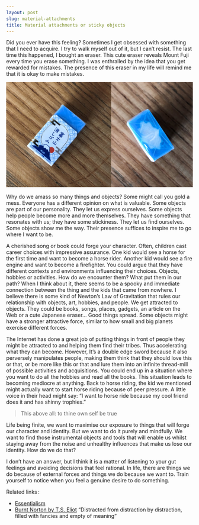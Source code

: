 ```yaml
---
layout: post
slug: material-attachments
title: Material attachments or sticky objects
---
```


Did you ever have this feeling?
Sometimes I get obsessed with something that I need to acquire.
I try to walk myself out of it, but I can’t resist.
The last time this happened, I bought an eraser.
This cute eraser reveals Mount Fuji every time you erase something.
I was enthralled by the idea that you get rewarded for mistakes.
The presence of this eraser in my life will remind me that it is okay to make mistakes.

![A blue and white eraser that will get the shape of Mount Fuji the more you erase things](/images/fuji-san-eraser.jpg)

Why do we amass so many things and objects?
Some might call you gold a mess.
Everyone has a different opinion on what is valuable.
Some objects are part of our personality.
They let us express ourselves.
Some objects help people become more and more themselves.
They have something that resonates with us; they have some stickiness.
They let us find ourselves.
Some objects show me the way.
Their presence suffices to inspire me to go where I want to be.

A cherished song or book could forge your character.
Often, children cast career choices with impressive assurance.
One kid would see a horse for the first time and want to become a horse rider.
Another kid would see a fire engine and want to become a firefighter.
You could argue that they have different contexts and environments influencing their choices.
Objects, hobbies or activities.
How do we encounter them?
What put them in our path?
When I think about it, there seems to be a spooky and immediate connection between the thing and the kids that came from nowhere.
I believe there is some kind of Newton’s Law of Gravitation that rules our relationship with objects, art, hobbies, and people.
We get attracted to objects.
They could be books, songs, places, gadgets, an article on the Web or a cute Japanese eraser…
Good things spread.
Some objects might have a stronger attractive force, similar to how small and big planets exercise different forces.

The Internet has done a great job of putting things in front of people they might be attracted to and helping them find their tribes.
Thus accelerating what they can become.
However, It’s a double edge sword because it also perversely manipulates people, making them think that they should love this or that, or be more like this or that and lure them into an infinite thread-mill of possible activities and acquisitions.
You could end up in a situation where you want to do all the hobbies and read all the books.
This situation leads to becoming mediocre at anything.
Back to horse riding, the kid we mentioned might actually want to start horse riding because of peer pressure.
A little voice in their head might say: “I want to horse ride because my cool friend does it and has shinny trophies.”

> This above all: to thine own self be true

Life being finite, we want to maximise our exposure to things that will forge our character and identity.
But we want to do it purely and mindfully.
We want to find those instrumental objects and tools that will enable us whilst staying away from the noise and unhealthy influences that make us lose our identity.
How do we do that?

I don’t have an answer, but I think it is a matter of listening to your gut feelings and avoiding decisions that feel rational.
In life, there are things we do because of external forces and things we do because we want to.
Train yourself to notice when you feel a genuine desire to do something.

Related links :

- [Essentialism](https://en.wikipedia.org/wiki/Essentialism)
- [Burnt Norton by T.S. Eliot](http://www.davidgorman.com/4quartets/1-norton.htm) “Distracted from distraction by distraction, filled with fancies and empty of meaning”
